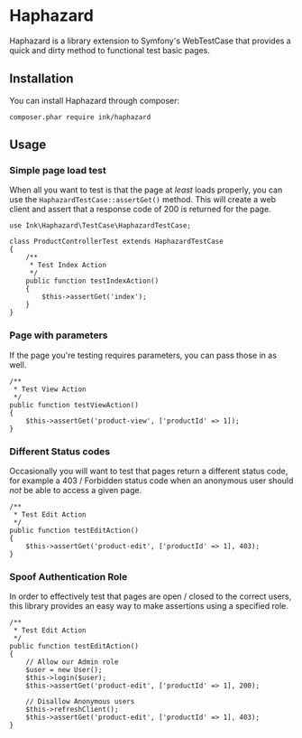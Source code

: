 Haphazard
=========

Haphazard is a library extension to Symfony's WebTestCase that provides a quick
and dirty method to functional test basic pages.

Installation
------------

You can install Haphazard through composer:

    composer.phar require ink/haphazard

Usage
-----

### Simple page load test

When all you want to test is that the page at *least* loads properly, you can
use the `HaphazardTestCase::assertGet()` method. This will create a web client
and assert that a response code of 200 is returned for the page.

    use Ink\Haphazard\TestCase\HaphazardTestCase;

    class ProductControllerTest extends HaphazardTestCase
    {
        /**
         * Test Index Action
         */
        public function testIndexAction()
        {
            $this->assertGet('index');
        }
    }

### Page with parameters

If the page you're testing requires parameters, you can pass those in as well.

    /**
     * Test View Action
     */
    public function testViewAction()
    {
        $this->assertGet('product-view', ['productId' => 1]);
    }

### Different Status codes

Occasionally you will want to test that pages return a different status code,
for example a 403 / Forbidden status code when an anonymous user should *not*
be able to access a given page.

    /**
     * Test Edit Action
     */
    public function testEditAction()
    {
        $this->assertGet('product-edit', ['productId' => 1], 403);
    }

### Spoof Authentication Role

In order to effectively test that pages are open / closed to the correct users,
this library provides an easy way to make assertions using a specified role.

    /**
     * Test Edit Action
     */
    public function testEditAction()
    {
        // Allow our Admin role
        $user = new User();
        $this->login($user);
        $this->assertGet('product-edit', ['productId' => 1], 200);

        // Disallow Anonymous users
        $this->refreshClient();
        $this->assertGet('product-edit', ['productId' => 1], 403);
    }
